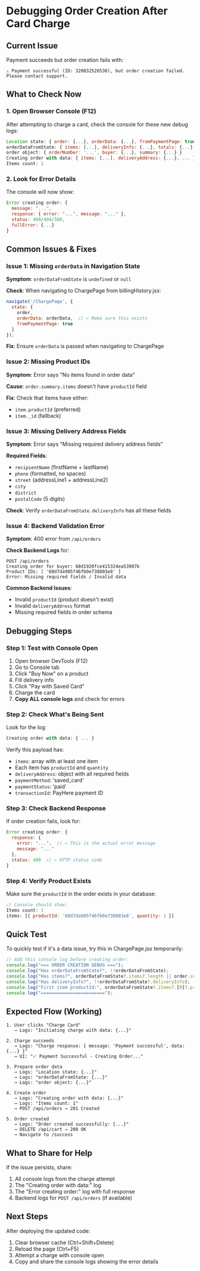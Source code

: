 # Debugging Order Creation After Card Charge

## Current Issue
Payment succeeds but order creation fails with:
```
⚠️ Payment successful (ID: 320032526530), but order creation failed. Please contact support.
```

## What to Check Now

### 1. Open Browser Console (F12)
After attempting to charge a card, check the console for these new debug logs:

```javascript
Location state: { order: {...}, orderData: {...}, fromPaymentPage: true }
orderDataFromState: { items: [...], deliveryInfo: {...}, totals: {...} }
order object: { orderNumber: '...', buyer: {...}, summary: {...} }
Creating order with data: { items: [...], deliveryAddress: {...}, ... }
Items count: 1
```

### 2. Look for Error Details
The console will now show:
```javascript
Error creating order: {
  message: "...",
  response: { error: "...", message: "..." },
  status: 400/404/500,
  fullError: {...}
}
```

## Common Issues & Fixes

### Issue 1: Missing `orderData` in Navigation State
**Symptom**: `orderDataFromState` is `undefined` or `null`

**Check**: When navigating to ChargePage from billingHistory.jsx:
```javascript
navigate('/ChargePage', { 
  state: { 
    order,
    orderData: orderData,  // ← Make sure this exists
    fromPaymentPage: true 
  } 
});
```

**Fix**: Ensure `orderData` is passed when navigating to ChargePage

### Issue 2: Missing Product IDs
**Symptom**: Error says "No items found in order data"

**Cause**: `order.summary.items` doesn't have `productId` field

**Fix**: Check that items have either:
- `item.productId` (preferred)
- `item._id` (fallback)

### Issue 3: Missing Delivery Address Fields
**Symptom**: Error says "Missing required delivery address fields"

**Required Fields**:
- `recipientName` (firstName + lastName)
- `phone` (formatted, no spaces)
- `street` (addressLine1 + addressLine2)
- `city`
- `district`
- `postalCode` (5 digits)

**Check**: Verify `orderDataFromState.deliveryInfo` has all these fields

### Issue 4: Backend Validation Error
**Symptom**: 400 error from `/api/orders`

**Check Backend Logs** for:
```
POST /api/orders
Creating order for buyer: 68d1920fce415324ea53907b
Product IDs: [ '68d7da905f46fb0e738803e8' ]
Error: Missing required fields / Invalid data
```

**Common Backend Issues**:
- Invalid `productId` (product doesn't exist)
- Invalid `deliveryAddress` format
- Missing required fields in order schema

## Debugging Steps

### Step 1: Test with Console Open
1. Open browser DevTools (F12)
2. Go to Console tab
3. Click "Buy Now" on a product
4. Fill delivery info
5. Click "Pay with Saved Card"
6. Charge the card
7. **Copy ALL console logs** and check for errors

### Step 2: Check What's Being Sent
Look for the log:
```javascript
Creating order with data: { ... }
```

Verify this payload has:
- `items`: array with at least one item
- Each item has `productId` and `quantity`
- `deliveryAddress`: object with all required fields
- `paymentMethod`: 'saved_card'
- `paymentStatus`: 'paid'
- `transactionId`: PayHere payment ID

### Step 3: Check Backend Response
If order creation fails, look for:
```javascript
Error creating order: {
  response: {
    error: "...",  // ← This is the actual error message
    message: "..."
  },
  status: 400  // ← HTTP status code
}
```

### Step 4: Verify Product Exists
Make sure the `productId` in the order exists in your database:
```javascript
// Console should show:
Items count: 1
items: [{ productId: '68d7da905f46fb0e738803e8', quantity: 1 }]
```

## Quick Test

To quickly test if it's a data issue, try this in ChargePage.jsx temporarily:

```javascript
// Add this console log before creating order:
console.log("=== ORDER CREATION DEBUG ===");
console.log("Has orderDataFromState?", !!orderDataFromState);
console.log("Has items?", orderDataFromState?.items?.length || order.summary?.items?.length);
console.log("Has deliveryInfo?", !!orderDataFromState?.deliveryInfo);
console.log("First item productId:", orderDataFromState?.items?.[0]?.productId || order.summary?.items?.[0]?.productId);
console.log("========================");
```

## Expected Flow (Working)

```
1. User clicks "Charge Card"
   → Logs: "Initiating charge with data: {...}"

2. Charge succeeds
   → Logs: "Charge response: { message: 'Payment successful', data: {...} }"
   → UI: "✅ Payment Successful - Creating Order..."

3. Prepare order data
   → Logs: "Location state: {...}"
   → Logs: "orderDataFromState: {...}"
   → Logs: "order object: {...}"

4. Create order
   → Logs: "Creating order with data: {...}"
   → Logs: "Items count: 1"
   → POST /api/orders → 201 Created

5. Order created
   → Logs: "Order created successfully: {...}"
   → DELETE /api/cart → 200 OK
   → Navigate to /success
```

## What to Share for Help

If the issue persists, share:
1. All console logs from the charge attempt
2. The "Creating order with data:" log
3. The "Error creating order:" log with full response
4. Backend logs for `POST /api/orders` (if available)

## Next Steps

After deploying the updated code:
1. Clear browser cache (Ctrl+Shift+Delete)
2. Reload the page (Ctrl+F5)
3. Attempt a charge with console open
4. Copy and share the console logs showing the error details

